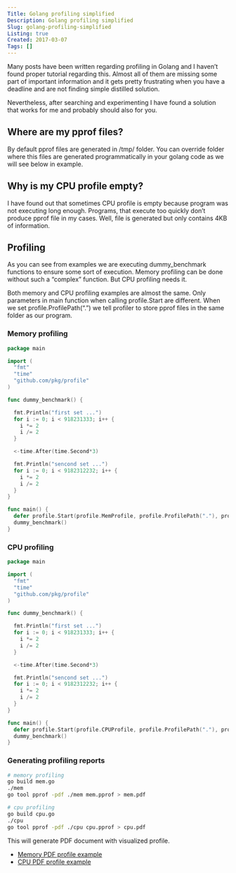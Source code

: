 ```yaml
---
Title: Golang profiling simplified
Description: Golang profiling simplified
Slug: golang-profiling-simplified
Listing: true
Created: 2017-03-07
Tags: []
---
```


Many posts have been written regarding profiling in Golang and I haven’t found proper tutorial regarding this. Almost all of them are missing some part of important information and it gets pretty frustrating when you have a deadline and are not finding simple distilled solution.

Nevertheless, after searching and experimenting I have found a solution that works for me and probably should also for you.

## Where are my pprof files?

By default pprof files are generated in /tmp/ folder. You can override folder where this files are generated programmatically in your golang code as we will see below in example.

## Why is my CPU profile empty?

I have found out that sometimes CPU profile is empty because program was not executing long enough. Programs, that execute too quickly don’t produce pprof file in my cases. Well, file is generated but only contains 4KB of information.

## Profiling

As you can see from examples we are executing dummy_benchmark functions to ensure some sort of execution. Memory profiling can be done without such a “complex” function. But CPU profiling needs it.

Both memory and CPU profiling examples are almost the same. Only parameters in main function when calling profile.Start are different. When we set profile.ProfilePath(“.”) we tell profiler to store pprof files in the same folder as our program.

### Memory profiling

```go
package main

import (
  "fmt"
  "time"
  "github.com/pkg/profile"
)

func dummy_benchmark() {

  fmt.Println("first set ...")
  for i := 0; i < 918231333; i++ {
    i *= 2
    i /= 2
  }

  <-time.After(time.Second*3)

  fmt.Println("sencond set ...")
  for i := 0; i < 9182312232; i++ {
    i *= 2
    i /= 2
  }
}

func main() {
  defer profile.Start(profile.MemProfile, profile.ProfilePath("."), profile.NoShutdownHook).Stop()
  dummy_benchmark()
}
```

### CPU profiling

```go
package main

import (
  "fmt"
  "time"
  "github.com/pkg/profile"
)

func dummy_benchmark() {

  fmt.Println("first set ...")
  for i := 0; i < 918231333; i++ {
    i *= 2
    i /= 2
  }

  <-time.After(time.Second*3)

  fmt.Println("sencond set ...")
  for i := 0; i < 9182312232; i++ {
    i *= 2
    i /= 2
  }
}

func main() {
  defer profile.Start(profile.CPUProfile, profile.ProfilePath("."), profile.NoShutdownHook).Stop()
  dummy_benchmark()
}
```

### Generating profiling reports

```bash
# memory profiling
go build mem.go
./mem
go tool pprof -pdf ./mem mem.pprof > mem.pdf

# cpu profiling
go build cpu.go
./cpu
go tool pprof -pdf ./cpu cpu.pprof > cpu.pdf
```

This will generate PDF document with visualized profile.

- [Memory PDF profile example](/assets/go-profiling/golang-profiling-mem.pdf)
- [CPU PDF profile example](/assets/go-profiling/golang-profiling-cpu.pdf)
